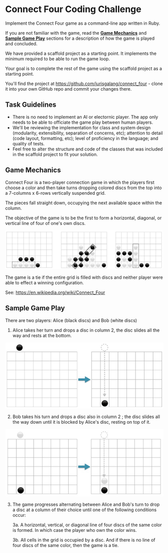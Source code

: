 # Connect Four Coding Challenge

Implement the Connect Four game as a command-line app written in Ruby.

If you are not familiar with the game, read the
**[Game Mechanics](index.md#game-mechanics)** and
**[Sample Game Play](index.md#sample-game-play)** sections for a description of
how the game is played and concluded.

We have provided a scaffold project as a starting point. It implements the
minimum required to be able to run the game loop.

Your goal is to complete the rest of the game using the scaffold project as a
starting point.

You'll find the project at https://github.com/jurisgalang/connect_four - clone
it into your own GitHub repo and commit your changes there.

## Task Guidelines

- There is no need to implement an AI or electornic player. The app only needs
  to be able to officiate the game play between human players.
- We'll be reviewing the implementation for class and system design (modularity,
  extensibility, separation of concerns, etc); attention to detail (code layout,
  formatting, etc); level of proficiency in the language; and quality of tests.
- Feel free to alter the structure and code of the classes that was included in
  the scaffold project to fit your solution.

## Game Mechanics

Connect Four is a two-player connection game in which the players first choose a
color and then take turns dropping colored discs from the top into a
7-columns x 6-rows vertically suspended grid.

The pieces fall straight down, occupying the next available space within the
column.

The objective of the game is to be the first to form a horizontal, diagonal, or
vertical line of four of one's own discs.

![winning-positions](/img/winning-positions.png?raw=true "Winning Positions")

The game is a tie if the entire grid is filled with discs and neither player
were able to effect a winning configuration.

See: https://en.wikipedia.org/wiki/Connect_Four

## Sample Game Play

There are two players: Alice (black discs) and Bob (white discs)

1. Alice takes her turn and drops a disc in column 2, the disc slides all the
  way and rests at the bottom.

  ![alices-move](/img/alices-move.png?raw=true "Alice's Move")

2. Bob takes his turn and drops a disc also in column 2 ; the disc
   slides all the way down until it is blocked by Alice's disc, resting on top
   of it.

  ![bobs-move](/img/bobs-move.png?raw=true "Bob's Move")

3. The game progresses alternating between Alice and Bob's turn to drop a disc
   at a column of their choice until one of the following conditions occur:

   3a. A horizontal, vertical, or diagonal line of four discs of the same color
       is formed. In which case the player who own the color wins.

   3b. All cells in the grid is occupied by a disc. And if there is no line of
       four discs of the same color, then the game is a tie.
